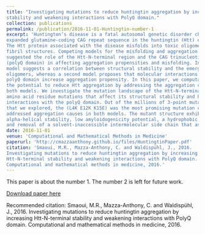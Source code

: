```yaml
---
title: "Investigating mutations to reduce huntingtin aggregation by increasing Htt-N-terminal 
stability and weakening interactions with PolyQ domain."
collection: publications
permalink: /publication/2016-11-01-Huntingtin-number-1
excerpt: 'Huntington’s disease is a fatal autosomal genetic disorder characterized by an 
expanded glutamine-coding CAG repeat sequence in the huntingtin (Htt) exon 1 gene. 
The Htt protein associated with the disease misfolds into toxic oligomers and aggregate 
fibril structures. Competing models for the misfolding and aggregation phenomena have 
suggested the role of the Htt-N-terminal region and the CAG trinucleotide repeats 
(polyQ domain) in affecting aggregation propensities and misfolding. In particular, one 
model suggests a correlation between structural stability and the emergence of toxic 
oligomers, whereas a second model proposes that molecular interactions with the extended 
polyQ domain increase aggregation propensity. In this paper, we computationally explore 
the potential to reduce Htt aggregation by addressing the aggregation causes outlined in 
both models. We investigate the mutation landscape of the Htt-N-terminal region and explore 
amino acid residue mutations that affect its structural stability and hydrophobic 
interactions with the polyQ domain. Out of the millions of 3-point mutation combinations 
that we explored, the (L4K E12K K15E) was the most promising mutation combination that 
addressed aggregation causes in both models. The mutant structure exhibited extreme 
alpha-helical stability, low amyloidogenicity potential, a hydrophobic residue replacement, 
and removal of a solvent-inaccessible intermolecular side chain that assists oligomerization.'
date: 2016-11-01
venue: 'Computational and Mathematical Methods in Medicine'
paperurl: 'http://cmazzaanthony.github.io/files/HuntingtinPaper.pdf'
citation: 'Smaoui, M.R., Mazza-Anthony, C. and Waldispühl, J., 2016. 
Investigating mutations to reduce huntingtin aggregation by increasing 
Htt-N-terminal stability and weakening interactions with PolyQ domain. 
Computational and mathematical methods in medicine, 2016.'
---
```

This paper is about the number 1. The number 2 is left for future work.

[Download paper here](http://cmazzaanthony.github.io/files/HuntingtinPaper.pdf)

Recommended citation: Smaoui, M.R., Mazza-Anthony, C. and Waldispühl, J., 2016. 
                      Investigating mutations to reduce huntingtin aggregation by increasing 
                      Htt-N-terminal stability and weakening interactions with PolyQ domain. 
                      Computational and mathematical methods in medicine, 2016.